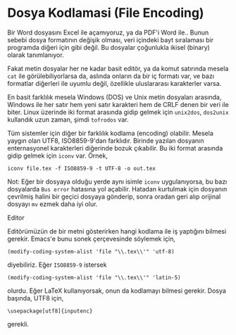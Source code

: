 # Dosya Kodlamasi (File Encoding)

Bir Word dosyasını Excel ile açamıyoruz, ya da PDF'i Word ile.. Bunun
sebebi dosya formatının değişik olması, veri içindeki bayt sıralaması
bir programda diğeri için gibi değil. Bu dosyalar çoğunlukla ikisel
(binary) olarak tanımlanıyor.

Fakat metin dosyalar her ne kadar basit editör, ya da komut satırında
mesela `cat` ile görülebiliyorlarsa da, aslında onların da bir iç
formatı var, ve bazı formatlar diğerleri ile uyumlu değil, özellikle
uluslararası karakterler varsa.

En basit farklılık mesela Windows (DOS) ve Unix metin dosyaları
arasında, Windows ile her satır hem yeni satır karakteri hem de CRLF
denen bir veri ile biter. Linux üzerinde iki format arasında gidip
gelmek için `unix2dos`, `dos2unix` kullandık uzun zaman, şimdi
`tofrodos` var.

Tüm sistemler için diğer bir farklılık kodlama (encoding)
olabilir. Mesela yaygın olan UTF8, ISO8859-9'dan farklıdır. Birinde
yazılan dosyanın enternasyonel karakterleri diğerinde bozuk
çıkabilir. Bu iki format arasında gidip gelmek için `iconv`
var. Örnek,

```
iconv file.tex -f ISO8859-9 -t UTF-8 -o out.tex
```

Not: Eğer bir dosyaya olduğu yerde aynı isimle `iconv` uygulanıyorsa,
bu bazı dosyalarda `Bus error` hatasına yol açabilir. Hatadan
kurtulmak için dosyanın çevrilmiş halini bir geçici dosyaya gönderip, sonra
oradan geri alıp orijinal dosyayı `mv` ezmek daha iyi olur.


Editor

Editörümüzün de bir metni gösterirken hangi kodlama ile iş yaptığını
bilmesi gerekir. Emacs'e bunu sonek çerçevesinde söylemek için,

```
(modify-coding-system-alist 'file "\\.tex\\'" 'utf-8)
```

diyebiliriz. Eğer `ISO8859-9` istersek

```
(modify-coding-system-alist 'file "\\.tex\\'" 'latin-5)
```

olurdu. Eğer LaTeX kullanıyorsak, onun da kodlamayı bilmesi
gerekir. Dosya başında, UTF8 için,


```
\usepackage[utf8]{inputenc}
```

gerekli.

